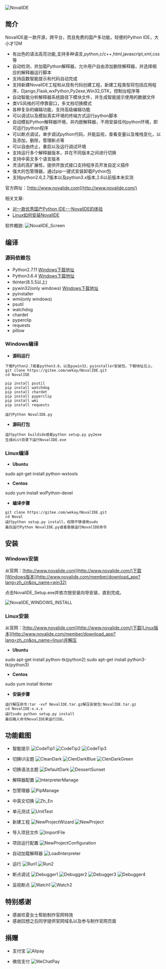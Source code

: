 ![NovalIDE](noval/bmp_source/logo.png)

简介
----------------------------------

NovalIDE是一款开源，跨平台，而且免费的国产多功能，轻便的Python IDE，大小才12M

- 有出色的语法高亮功能,支持多种语言,python,c/c++,html,javascript,xml,css等
- 自动检测，并加载Python解释器，允许用户自由添加删除解释器，并选择相应的解释器运行脚本
- 支持函数智能提示和代码自动完成
- 支持新建NovalIDE工程和从现有代码创建工程，新建工程类型将包括应用程序，Django,Flask,wxPython,Py2exe,Win32,GTK，控制台程序等
- 自动智能分析解释器系统路径下模块文件，并生成智能提示使用的数据文件
- 类VS风格的可停靠窗口，多文档切换模式
- 各种复杂的编辑功能，支持高级编辑功能
- 可以调试以及模拟真实环境的终端方式运行python脚本
- 自动模拟Python解释器环境，并内嵌解释器，不用安装任何python环境，即可运行python程序
- 可以断点调试，单步调试python代码，并能监视，查看变量以及堆栈变化，以及添加，删除，管理断点等
- 可以自由终止，重启以及运行调试环境
- 支持运行多个解释器版本，并在不同版本之间进行切换
- 支持中英文多个语言版本
- 灵活的高扩展性，提供开放式接口支持程序员开发自定义插件
- 强大的包管理器，通过pip一键式安装卸载Python包
- 支持python2.6,2.7版本以及python3.x版本,2.6以前版本未实测

官方网址：[http://www.novalide.com](http://www.novalide.com/)

相关文章:

- [对一款优秀国产Python IDE---NovalIDE的体验](https://my.oschina.net/u/3728672/blog/1817030)
- [Linux如何安装NovalIDE](https://my.oschina.net/u/3728672/blog/1831452)

软件概貌: ![NovalIDE_Screen](noval/bmp_source/images/banner_01.png)

编译
----------------------------------

### 源码依赖包

- Python2.7.11 [Windows下载地址](https://www.python.org/ftp/python/2.7.11/python-2.7.11.msi)
- Python3.6.4 [Windows下载地址](https://www.python.org/ftp/python/3.6.4/python-3.6.4.exe)
- tkinter(8.5.5以上)
- pywin32(only windows) [Windows下载地址](https://github.com/mhammond/pywin32/releases/download/b223/pywin32-223.win32-py2.7.exe)
- pyinstaller
- wmi(only windows)
- psutil
- watchdog
- chardet
- pyperclip
- requests
- pillow

### Windows编译

- **源码运行**

```
下载Python2.7或者python3.6，以及pywin32，pyinstaller安装包，下载地址见上。
git clone https://gitee.com/wekay/NovalIDE.git
cd NovalIDE

pip install psutil
pip install watchdog
pip install chardet
pip install pyperclip
pip install wmi
pip install requests

运行Python NovalIDE.py
```

- **源码打包**

```
运行python buildide或者python setup.py py2exe
生成dist目录下运行NovalIDE.exe
```

### Linux编译

- **Ubuntu**

sudo apt-get install python-wxtools

- **Centos**

sudo yum install wxPython-devel

- **编译步骤**

```
git clone https://gitee.com/wekay/NovalIDE.git
cd Noval
运行python setup.py install，权限不够请用sudo
最后运行Python NovalIDE.py或者直接运行NovalIDE命令
```

安装
----------------------------------

### Windows安装

从官网：[http://www.novalide.com](http://www.novalide.com/)下载[Windows版本](http://www.novalide.com/member/download_app?lang=zh_cn&os_name=win32)

点击NovalIDE_Setup.exe并依次按安装向导安装，直到完成。

![NovalIDE_WINDOWS_INSTALL](noval/bmp_source/images/windows_insall.png)

### Linux安装
从官网：[http://www.novalide.com](http://www.novalide.com/)下载[Linux版本](http://www.novalide.com/member/download_app?lang=zh_cn&os_name=linux)并解压 

- **Ubuntu**

sudo apt-get install python-tk(python2)
sudo apt-get install python3-tk(python3)

- **Centos**

sudo yum install tkinter

- **安装步骤**

```
运行解压命令:tar -xvf NovalIDE.tar.gz解压安装包:NovalIDE.tar.gz
cd NovalIDE-x.x.x
运行sudo python setup.py install
最后输入命令NovalIDE来运行IDE。
```

功能截图
----------------------------------

- 智能提示
![CodeTip1](noval/bmp_source/images/banner_02.png)
![CodeTip2](noval/bmp_source/images/banner_03.png)
![CodeTip3](noval/bmp_source/images/banner_04.png)

- 切换UI主题
![CleanDark](noval/bmp_source/images/CleanDark.png)
![ClenDarkBlue](noval/bmp_source/images/ClenDarkBlue.png)
![ClenDarkGreen](noval/bmp_source/images/ClenDarkGreen.png)

- 切换语法主题
![DefaultDark](noval/bmp_source/images/DefaultDark.png)
![DessertSunset](noval/bmp_source/images/DessertSunset.png)

- 解释器配置
![InterpreterManage](noval/bmp_source/images/banner_06.png)

- 包管理器
![PipManage](noval/bmp_source/images/banner_07.png)

- 中英文切换
![Zh_En](noval/bmp_source/images/zh_en.png)

- 单元测试
![UnitTest](noval/bmp_source/images/banner_08.png)

- 新建工程
![NewProjectWizard](noval/bmp_source/images/wizard.png)
![NewProject](noval/bmp_source/images/project.png)


- 导入项目文件
![ImportFile](noval/bmp_source/images/importfile.png)

- 项目运行配置
![NewProjectConfiguration](noval/bmp_source/images/configuration.png)

- 自动加载解释器
![LoadInterpreter](noval/bmp_source/images/interpreter.png)

- 运行
![Run1](noval/bmp_source/images/run1.png)
![Run2](noval/bmp_source/images/run2.png)

- 断点调试
![Debugger1](noval/bmp_source/images/debugger1.png)
![Debugger2](noval/bmp_source/images/debugger2.png)
![Debugger3](noval/bmp_source/images/debugger3.png)
![Debugger4](noval/bmp_source/images/debugger4.png)

- 监视断点
![Watch1](noval/bmp_source/images/watch1.png)
![Watch2](noval/bmp_source/images/watch2.png)

特别感谢
----------------------------------

- 感谢欢夏女士帮助制作官网特效
- 感谢回想之后同学提供官网域名以及参与制作官网页面


捐赠
----------------------------------

- 支付宝
![Alipay](noval/bmp_source/images/alipay.jpg)

- 微信支付
![WeChatPay](noval/bmp_source/images/wechatpay.jpg)
